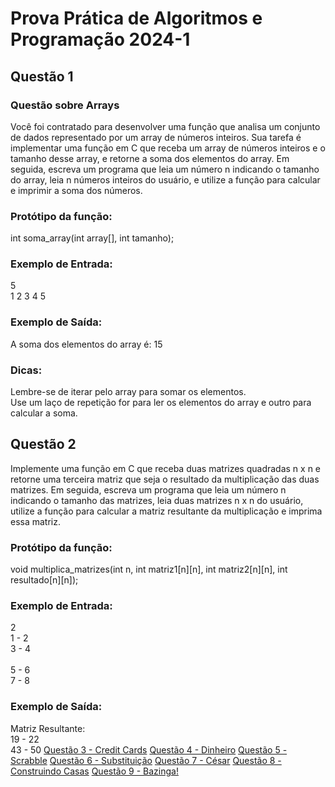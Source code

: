 # Prova Prática de Algoritmos e Programação 2024-1
## Questão 1
### Questão sobre Arrays
Você foi contratado para desenvolver uma função que analisa um conjunto de dados representado por um array de números inteiros. Sua tarefa é implementar uma função em C que receba um array de números inteiros e o tamanho desse array, e retorne a soma dos elementos do array. Em seguida, escreva um programa que leia um número n indicando o tamanho do array, leia n números inteiros do usuário, e utilize a função para calcular e imprimir a soma dos números.

### Protótipo da função:
int soma_array(int array[], int tamanho);
### Exemplo de Entrada:
5
<br>1 2 3 4 5
### Exemplo de Saída:
A soma dos elementos do array é: 15
### Dicas:
Lembre-se de iterar pelo array para somar os elementos.
<br>Use um laço de repetição for para ler os elementos do array e outro para calcular a soma.
## Questão 2
Implemente uma função em C que receba duas matrizes quadradas n x n e retorne uma terceira matriz que seja o resultado da multiplicação das duas matrizes. Em seguida, escreva um programa que leia um número n indicando o tamanho das matrizes, leia duas matrizes n x n do usuário, utilize a função para calcular a matriz resultante da multiplicação e imprima essa matriz.

### Protótipo da função:
void multiplica_matrizes(int n, int matriz1[n][n], int matriz2[n][n], int resultado[n][n]);
### Exemplo de Entrada:
2
<br>1 - 2
<br>3 - 4
<br><br>5 - 6
<br>7 - 8
### Exemplo de Saída:
Matriz Resultante:
<br>19 - 22
<br>43 - 50
[Questão 3 - Credit Cards](https://cs50.harvard.edu/x/2023/psets/1/credit/)
[Questão 4 - Dinheiro](https://cs50xemportugues.github.io/2024/exercicios/1/cash.html)
[Questão 5 - Scrabble](https://cs50xemportugues.github.io/2024/exercicios/2/scrabble.html)
[Questão 6 - Substituição](https://cs50xemportugues.github.io/2024/exercicios/2/substitution.html)
[Questão 7 - César](https://cs50xemportugues.github.io/2024/exercicios/2/caesar.html)
[Questão 8 - Construindo Casas](https://judge.beecrowd.com/pt/problems/view/1541)
[Questão 9 - Bazinga!](https://judge.beecrowd.com/pt/problems/view/1828)
